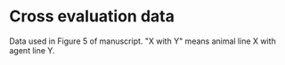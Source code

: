 # Cross evaluation data

Data used in Figure 5 of manuscript.
"X with Y" means animal line X with agent line Y.